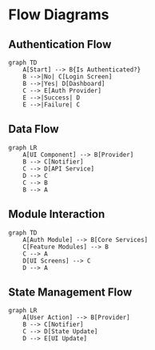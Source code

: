 # Flow Diagrams

## Authentication Flow

```mermaid
graph TD
    A[Start] --> B{Is Authenticated?}
    B -->|No| C[Login Screen]
    B -->|Yes| D[Dashboard]
    C --> E[Auth Provider]
    E -->|Success| D
    E -->|Failure| C
```

## Data Flow

```mermaid
graph LR
    A[UI Component] --> B[Provider]
    B --> C[Notifier]
    C --> D[API Service]
    D --> C
    C --> B
    B --> A
```

## Module Interaction

```mermaid
graph TD
    A[Auth Module] --> B[Core Services]
    C[Feature Modules] --> B
    C --> A
    D[UI Screens] --> C
    D --> A
```

## State Management Flow

```mermaid
graph LR
    A[User Action] --> B[Provider]
    B --> C[Notifier]
    C --> D[State Update]
    D --> E[UI Update]
```